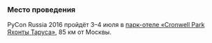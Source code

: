 ### Место проведения

PyCon Russia 2016 пройдёт 3&ndash;4 июля в [парк-отеле «Cronwell Park Яхонты Таруса»](http://yahontytarusa.ru), 85 км от Москвы.

